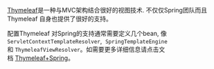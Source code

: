 [Thymeleaf](http://www.thymeleaf.org/)是一种与MVC架构结合很好的视图技术. 不仅仅Spring团队而且Thymeleaf 自身也提供了很好的支持。

配置Thymeleaf 对Spring的支持通常需要定义几个bean, 像`ServletContextTemplateResolver`,  `SpringTemplateEngine`和 `ThymeleafViewResolver`。如需要更多详细信息请点击文档 [Thymeleaf+Spring](http://www.thymeleaf.org/documentation.html)。



